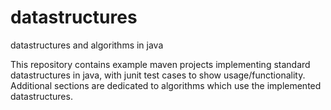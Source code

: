 # datastructures
datastructures and algorithms in java

This repository contains example maven projects implementing standard datastructures in java, with junit test cases to show usage/functionality. Additional sections are dedicated to algorithms which use the implemented datastructures.



